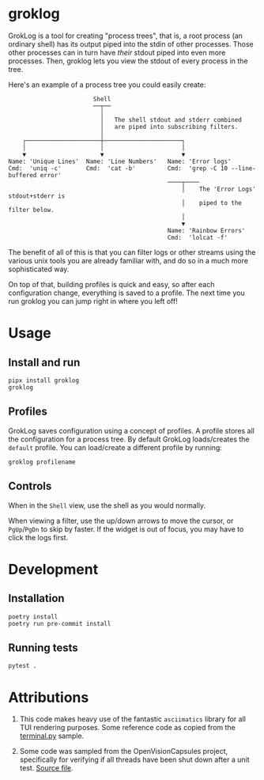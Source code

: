 # groklog

GrokLog is a tool for creating "process trees", that is, a root process (an ordinary shell)
has its output piped into the stdin of other processes. Those other processes can in 
turn have _their_ stdout piped into even more processes. Then, groklog lets you view the 
stdout of every process in the tree. 
 
Here's an example of a process tree you could easily create:
```shell
                        Shell
                        ──┬──
                          │  
                          │   The shell stdout and stderr combined
                          │   are piped into subscribing filters.
                          │ 
    ┌─────────────────────┼──────────────────────┐
    │                     │                      │
    ▼                     ▼                      ▼
Name: 'Unique Lines'  Name: 'Line Numbers'   Name: 'Error logs'
Cmd:  'uniq -c'       Cmd:  'cat -b'         Cmd:  'grep -C 10 --line-buffered error' 
                                             ────┬────
                                                 │    The 'Error Logs' stdout+stderr is 
                                                 │    piped to the filter below.
                                                 │
                                                 ▼
                                             Name: 'Rainbow Errors'
                                             Cmd:  'lolcat -f'
```

The benefit of all of this is that you can filter logs or other streams using the 
various unix tools you are already familiar with, and do so in a much more sophisticated 
way. 

On top of that, building profiles is quick and easy, so after each configuration change,
everything is saved to a profile. The next time you run groklog you can jump right in 
where you left off!


# Usage
## Install and run
```shell
pipx install groklog
groklog
```

## Profiles
GrokLog saves configuration using a concept of profiles. A profile stores all the 
configuration for a process tree. By default GrokLog loads/creates the `default` profile. 
You can load/create a different profile by running:

```shell
groklog profilename
```

## Controls
When in the `Shell` view, use the shell as you would normally. 

When viewing a filter, use the up/down arrows to move the cursor, or `PgUp`/`PgDn` to skip by
faster. If the widget is out of focus, you may have to click the logs first. 


# Development
## Installation
```shell
poetry install
poetry run pre-commit install
```

## Running tests
```
pytest .
```


# Attributions
1) This code makes heavy use of the fantastic `asciimatics` library for all TUI 
rendering purposes. Some reference code as copied from the 
[terminal.py](https://github.com/peterbrittain/asciimatics/blob/master/samples/terminal.py) 
sample. 

2) Some code was sampled from the OpenVisionCapsules project, specifically for 
   verifying if all threads have been shut down after a unit test. 
[Source file](https://github.com/opencv/open_vision_capsules/blob/master/vcap/vcap/testing/thread_validation.py).

